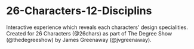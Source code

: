 26-Characters-12-Disciplins
===========================

Interactive experience which reveals each characters' design specialities. Created for 26 Characters (@26chars) as part of The Degree Show (@thedegreeshow) by James Greenaway (@jvgreenaway).
